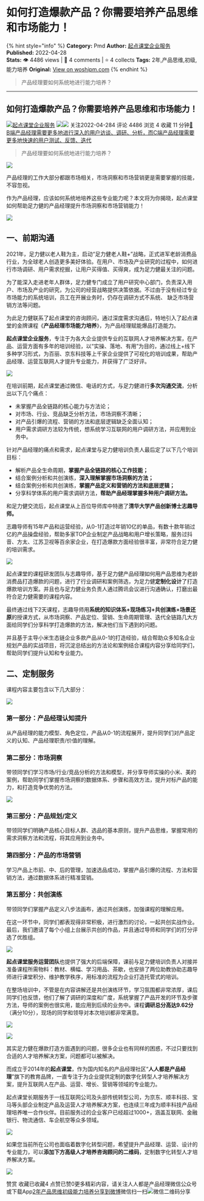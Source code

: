 # 如何打造爆款产品？你需要培养产品思维和市场能力！
{% hint style="info" %}
**Category:** Pmd
**Author:** [起点课堂企业服务](https://www.woshipm.com/u/743221)
**Published:** 2022-04-28  
**Stats:** 👁️ 4486 views | 💬 4 comments | ⭐ 4 collects
**Tags:** 2年,产品思维,初级,能力培养
**Original:** [View on woshipm.com](https://www.woshipm.com/pmd/5414989.html)
{% endhint %}
> 产品经理要如何系统地进行能力培养？

---

## 如何打造爆款产品？你需要培养产品思维和市场能力！

[![](https://static.woshipm.com/pmadmin_avatar_20221221115052_3929.jpg?imageView2/1/w/72/h/72/q/100)](https://www.woshipm.com/u/743221)[起点课堂企业服务](https://www.woshipm.com/u/743221) ![](https://static.woshipm.com/tag/1125_1@2x.png)![](https://static.woshipm.com/tag/1301_1@2x.png) 关注2022-04-284 评论 4486 浏览 4 收藏 11 分钟[🔗 B端产品经理需要更多地进行深入的用户访谈、调研、分析，而C端产品经理需要更多地快速的用户测试、反馈、迭代](https://ke.qidianla.com/courses/bcpm)

> 产品经理要如何系统地进行能力培养？

![](https://image.woshipm.com/wp-files/2022/04/XvD5O12Uqw5Sk28sKdsI.jpg)

产品经理的工作大部分都跟市场相关，市场洞察和市场营销更是需要掌握的技能，不容忽视。

作为产品经理，应该如何系统地培养这些专业能力呢？本文将为你揭晓，起点课堂如何帮助足力健的产品经理提升市场洞察和市场营销能力！

![](https://image.woshipm.com/wp-files/2022/04/tx8s8lLmZ189uOYVb4Lw.png)

## 一、前期沟通

2021年，足力健以老人鞋为主，启动“足力健老人鞋+”战略，正式进军老龄消费品行业，为全球老人创造更多美好体验。在用户、市场及产业研究的过程中，如何进行市场调研、用户需求挖掘，让用户买得值、买得爽，成为足力健最关注的问题。

为了能深入走进老年人群体，足力健专门成立了用户研究中心部门，负责深入用户、市场及产业的研究，为公司的经营战略提供决策依据。不过由于没有经过专业市场能力的系统培训，员工在开展业务时，仍存在调研方式不系统、 缺乏市场营销方法等问题。

为此足力健联系了起点课堂的咨询顾问，通过深度需求沟通后，特地引入了起点课堂的金牌课程《**产品经理市场能力培养**》，为产品经理赋能爆品打造能力。

**起点课堂企业服务**，专注于为各大企业提供专业的互联网人才培养解决方案，在产品、运营方面有多年的培训经验，以“实操、落地、有用”为目的，通过线上+线下多种学习形式，为百丽、京东科技等上千家企业提供了可视化的培训成果，帮助产品经理、运营互联网人才提升专业能力，并获得了广泛好评。

![](https://image.woshipm.com/wp-files/2022/04/KC8uIgCwdUOnUZ44UDj5.png)

在培训前期，起点课堂通过微信、电话的方式，与足力健进行**多次沟通交流**，分析出以下几个痛点：

*   未掌握产品全链路的核心能力与方法论；
*   对市场、行业、竞品缺乏分析方法，市场洞察不清晰；
*   对产品引爆的流程、营销的方法和底层逻辑缺乏全面认知；
*   用户需求调研方法较为传统，想系统学习互联网的用户调研方法，并应用到业务中。

针对产品经理的痛点和需求，起点课堂与足力健培训负责人最后定了以下几个培训目标：

*   解析产品全生命周期，**掌握产品全链路的核心工作技能；**
*   结合案例分析和共创演练，**深入理解掌握市场洞察的方法；**
*   结合案例分析和共创演练，**掌握产品定义和营销的方法和底层逻辑；**
*   分享科学体系的用户需求调研方法，**帮助产品经理掌握多种用户调研方法。**

和足力健交流后，起点课堂从上百位导师库中特邀了**清华大学产品创新博士志趣导师。**

志趣导师有15年产品和运营经验，从0-1打造过年销10亿的单品，有数十款年销过亿的产品操盘经验，帮助多家TOP企业制定产品战略和用户增长策略，服务过抖音、方太、江苏卫视等百余家企业，在打造爆款方面经验很丰富，非常符合足力健的培训需求。

![](https://image.woshipm.com/wp-files/2022/04/RnZgwSGTPjYXHN6PdJJX.png)

起点课堂的课程研发团队与志趣导师，基于足力健产品经理如何用产品思维为老龄消费品打造爆款的问题，进行了行业调研和案例筛选，为足力健**定制化设计**了打造爆款培训方案。并且也与足力健业务负责人通过腾讯会议进行沟通确认，打磨出最符合足力健需要的课程内容。

最终通过线下2天课程，志趣导师用**系统的知识体系+现场练习+共创演练+场景还原**的授课方式，从市场洞察、产品定位、营销、生命周期管理、迭代全链路几大方面给同学们分享科学打造爆款的方法，解决他们当下遇到的问题。

并且基于主导小米生态链企业多款产品从0-1的打造经验，结合帮助众多知名企业规划产品的实战项目，将沉淀总结出的方法论和案例结合课程内容分享给同学们，帮助同学们提升认知和专业能力。

## 二、定制服务

课程内容主要包含以下几大部分：

![](https://image.woshipm.com/wp-files/2022/04/1JKS17RrlDsirTiNXbWu.png)

### 第一部分：产品经理认知提升

从产品经理的能力模型、角色定位，产品从0-1的流程展开，提升同学们对产品定义的认知、产品经理职责/价值的理解。

### 第二部分：市场洞察

带领同学们学习市场/行业/竞品分析的方法和模型，并分享导师实操的小米、美的案例，帮助同学们掌握市场洞察的数据体系、步骤和高效方法，提升对标产品的能力，和打造竞争优势的方法。

![](https://image.woshipm.com/wp-files/2022/04/rQEKcaZOcW89H1SrZIYw.png)

### 第三部分：产品规划/定义

带领同学们明确产品核心目标人群、选品的基本原则，提升产品思维，掌握常用的需求洞察方法和流程，将其应用到业务中。

### 第四部分：产品的市场营销

学习产品上市前、中、后的管理，加速选品成功，掌握产品引爆的流程、方法和营销方法，通过数据体系进行精准营销。

### 第五部分：共创演练

带领同学们掌握产品定义八步法画布，通过共创演练，加强课程的理解应用。

在这一环节中，同学们都表现得非常积极，进行激烈的讨论，一起共创实战作业。最后，我们邀请了每个小组上台展示共创的作品，并且通过导师和同学们的打分评选了优胜组。

![](https://image.woshipm.com/wp-files/2022/04/MRU4GspB0uuHrjE5nPRL.jpg)

**起点课堂服务运营团队**也提供了强大的后端保障，课前与足力健培训负责人对接并准备课程所需物料：教材、横幅、学习用品、茶歇，也安排了两位助教协助志趣导师进行课堂积分、维护教学秩序，用标准的流程为企业打造托管式的培训。

在整场培训中，不管是在内容讲解还是共创演练环节，学习氛围都非常浓厚，课后同学们也反馈，他们了解了调研的深度和广度，系统掌握了产品开发的环节及步骤方法，导师的案例也很实用，能应用到后续的业务中。课程**调研总分高达9.62分**（满分10分），现场的同学和领导对本次培训都非常满意。

![](https://image.woshipm.com/wp-files/2022/04/jieWPbEohqw0G4iQDTvx.png)

![](https://image.woshipm.com/wp-files/2022/04/BK4Lca4kRyznDdDYf4K2.png)

其实足力健在爆款打造方面遇到的问题，很多企业也有同样的困惑，不过只要找到合适的人才培养解决方案，问题都可以被解决。

而成立于2014年的**起点课堂**，作为国内知名的产品经理社区“**人人都是产品经理**”旗下的教育品牌，一直专注于为企业提供定制的数字化转型人才培养解决方案，提升互联网人在产品、运营、增长、营销等领域的专业能力。

起点课堂长期服务于一线互联网公司及头部传统转型公司，为京东、顺丰科技、宝马等头部企业制定产品及运营人才培养解决方案，也连续三年成为顺丰科技产品经理培养唯一合作伙伴。目前服务过的企业客户已经超过1000+，涵盖互联网、金融银行、物流通信、车企航空等众多领域。

![](https://image.woshipm.com/wp-files/2022/04/giFV38yWF6lirRIiYycT.png)

如果您当前所在公司也面临着数字化转型问题，希望提升产品经理、运营、设计的专业能力，可以**添加下方高级人才培养咨询顾问的二维码**，定制数字化转型人才培养解决方案。

![](https://image.woshipm.com/wp-files/2022/04/EyVSifNgVjBDC8VuaV2H.png)

赞赏 收藏已收藏4 点赞已赞0更多精彩内容，请关注人人都是产品经理微信公众号或下载App[2年](https://www.woshipm.com/tag/2%e5%b9%b4)[产品思维](https://www.woshipm.com/tag/%e4%ba%a7%e5%93%81%e6%80%9d%e7%bb%b4)[初级](https://www.woshipm.com/tag/%e5%88%9d%e7%ba%a7)[能力培养](https://www.woshipm.com/tag/%e8%83%bd%e5%8a%9b%e5%9f%b9%e5%85%bb)[分享到微博](https://service.weibo.com/share/share.php?appkey=2775287854&title=如何打造爆款产品？你需要培养产品思维和市场能力！&url=https://www.woshipm.com/pmd/5414989.html&pic=https://image.woshipm.com/wp-files/2022/04/XvD5O12Uqw5Sk28sKdsI.jpg)微信扫一扫![微信二维码](https://api.pwmqr.com/qrcode/create/?url=https://www.woshipm.com/pmd/5414989.html)分享